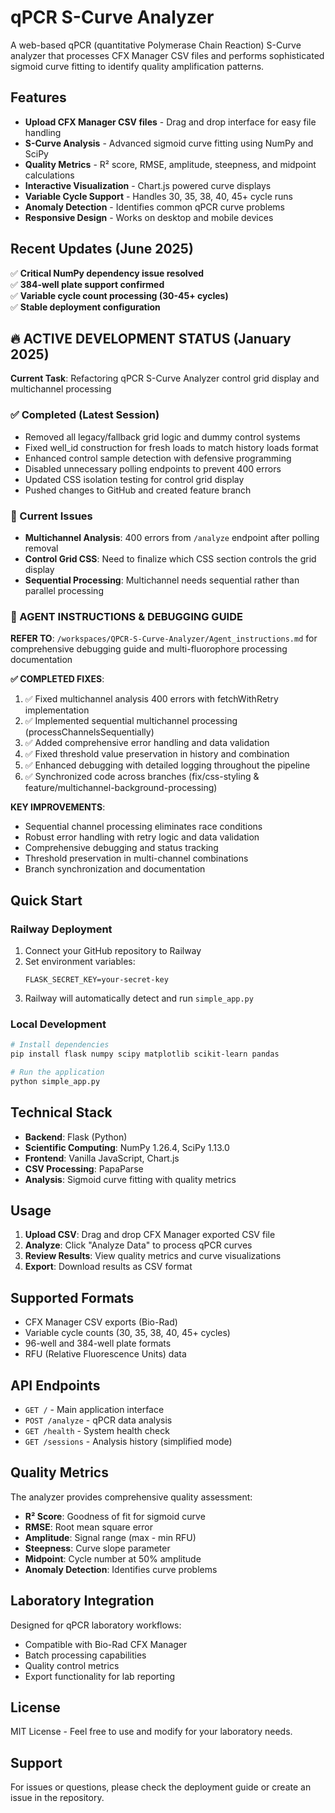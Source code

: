 # qPCR S-Curve Analyzer

A web-based qPCR (quantitative Polymerase Chain Reaction) S-Curve analyzer that processes CFX Manager CSV files and performs sophisticated sigmoid curve fitting to identify quality amplification patterns.

## Features

- **Upload CFX Manager CSV files** - Drag and drop interface for easy file handling
- **S-Curve Analysis** - Advanced sigmoid curve fitting using NumPy and SciPy
- **Quality Metrics** - R² score, RMSE, amplitude, steepness, and midpoint calculations
- **Interactive Visualization** - Chart.js powered curve displays
- **Variable Cycle Support** - Handles 30, 35, 38, 40, 45+ cycle runs
- **Anomaly Detection** - Identifies common qPCR curve problems
- **Responsive Design** - Works on desktop and mobile devices

## Recent Updates (June 2025)

✅ **Critical NumPy dependency issue resolved**  
✅ **384-well plate support confirmed**  
✅ **Variable cycle count processing (30-45+ cycles)**  
✅ **Stable deployment configuration**  

## 🔥 ACTIVE DEVELOPMENT STATUS (January 2025)

**Current Task**: Refactoring qPCR S-Curve Analyzer control grid display and multichannel processing

### ✅ Completed (Latest Session)
- Removed all legacy/fallback grid logic and dummy control systems
- Fixed well_id construction for fresh loads to match history loads format
- Enhanced control sample detection with defensive programming
- Disabled unnecessary polling endpoints to prevent 400 errors
- Updated CSS isolation testing for control grid display
- Pushed changes to GitHub and created feature branch

### 🚨 Current Issues
- **Multichannel Analysis**: 400 errors from `/analyze` endpoint after polling removal
- **Control Grid CSS**: Need to finalize which CSS section controls the grid display
- **Sequential Processing**: Multichannel needs sequential rather than parallel processing

### 🎯 AGENT INSTRUCTIONS & DEBUGGING GUIDE
**REFER TO**: `/workspaces/QPCR-S-Curve-Analyzer/Agent_instructions.md` for comprehensive debugging guide and multi-fluorophore processing documentation

**✅ COMPLETED FIXES**:
1. ✅ Fixed multichannel analysis 400 errors with fetchWithRetry implementation
2. ✅ Implemented sequential multichannel processing (processChannelsSequentially)
3. ✅ Added comprehensive error handling and data validation
4. ✅ Fixed threshold value preservation in history and combination
5. ✅ Enhanced debugging with detailed logging throughout the pipeline
6. ✅ Synchronized code across branches (fix/css-styling & feature/multichannel-background-processing)

**KEY IMPROVEMENTS**:
- Sequential channel processing eliminates race conditions
- Robust error handling with retry logic and data validation
- Comprehensive debugging and status tracking
- Threshold preservation in multi-channel combinations
- Branch synchronization and documentation  

## Quick Start

### Railway Deployment
1. Connect your GitHub repository to Railway
2. Set environment variables:
   ```
   FLASK_SECRET_KEY=your-secret-key
   ```
3. Railway will automatically detect and run `simple_app.py`

### Local Development
```bash
# Install dependencies
pip install flask numpy scipy matplotlib scikit-learn pandas

# Run the application
python simple_app.py
```

## Technical Stack

- **Backend**: Flask (Python)
- **Scientific Computing**: NumPy 1.26.4, SciPy 1.13.0
- **Frontend**: Vanilla JavaScript, Chart.js
- **CSV Processing**: PapaParse
- **Analysis**: Sigmoid curve fitting with quality metrics

## Usage

1. **Upload CSV**: Drag and drop CFX Manager exported CSV file
2. **Analyze**: Click "Analyze Data" to process qPCR curves
3. **Review Results**: View quality metrics and curve visualizations
4. **Export**: Download results as CSV format

## Supported Formats

- CFX Manager CSV exports (Bio-Rad)
- Variable cycle counts (30, 35, 38, 40, 45+ cycles)
- 96-well and 384-well plate formats
- RFU (Relative Fluorescence Units) data

## API Endpoints

- `GET /` - Main application interface
- `POST /analyze` - qPCR data analysis
- `GET /health` - System health check
- `GET /sessions` - Analysis history (simplified mode)

## Quality Metrics

The analyzer provides comprehensive quality assessment:

- **R² Score**: Goodness of fit for sigmoid curve
- **RMSE**: Root mean square error
- **Amplitude**: Signal range (max - min RFU)
- **Steepness**: Curve slope parameter
- **Midpoint**: Cycle number at 50% amplitude
- **Anomaly Detection**: Identifies curve problems

## Laboratory Integration

Designed for qPCR laboratory workflows:
- Compatible with Bio-Rad CFX Manager
- Batch processing capabilities
- Quality control metrics
- Export functionality for lab reporting

## License

MIT License - Feel free to use and modify for your laboratory needs.

## Support

For issues or questions, please check the deployment guide or create an issue in the repository.